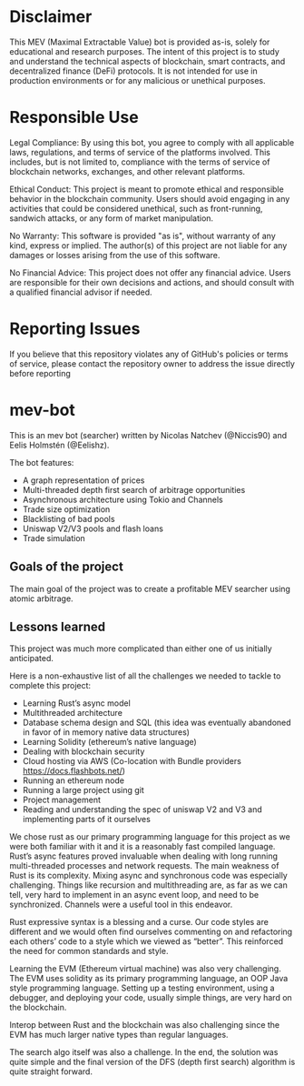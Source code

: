 
# Disclaimer
This MEV (Maximal Extractable Value) bot is provided as-is, solely for educational and research purposes. The intent of this project is to study and understand the technical aspects of blockchain, smart contracts, and decentralized finance (DeFi) protocols. It is not intended for use in production environments or for any malicious or unethical purposes.

# Responsible Use
Legal Compliance: By using this bot, you agree to comply with all applicable laws, regulations, and terms of service of the platforms involved. This includes, but is not limited to, compliance with the terms of service of blockchain networks, exchanges, and other relevant platforms.

Ethical Conduct: This project is meant to promote ethical and responsible behavior in the blockchain community. Users should avoid engaging in any activities that could be considered unethical, such as front-running, sandwich attacks, or any form of market manipulation.

No Warranty: This software is provided "as is", without warranty of any kind, express or implied. The author(s) of this project are not liable for any damages or losses arising from the use of this software.

No Financial Advice: This project does not offer any financial advice. Users are responsible for their own decisions and actions, and should consult with a qualified financial advisor if needed.

# Reporting Issues
If you believe that this repository violates any of GitHub's policies or terms of service, please contact the repository owner to address the issue directly before reporting



# mev-bot

This is an mev bot (searcher) written by Nicolas Natchev (@Niccis90) and Eelis Holmstén (@Eelishz).

The bot features:

   - A graph representation of prices
   - Multi-threaded depth first search of arbitrage opportunities
   - Asynchronous architecture using Tokio and Channels
   - Trade size optimization
   - Blacklisting of bad pools
   - Uniswap V2/V3 pools and flash loans
   - Trade simulation

## Goals of the project

The main goal of the project was to create a profitable MEV searcher using atomic arbitrage.

## Lessons learned

This project was much more complicated than either one of us initially anticipated.

Here is a non-exhaustive list of all the challenges we needed to tackle to complete this project:

   - Learning Rust’s async model
   - Multithreaded architecture
   - Database schema design and SQL (this idea was eventually abandoned in favor of in memory native data structures)
   - Learning Solidity (ethereum’s native language)
   - Dealing with blockchain security
   - Cloud hosting via AWS (Co-location with Bundle providers https://docs.flashbots.net/)
   - Running an ethereum node
   - Running a large project using git
   - Project management
   - Reading and understanding the spec of uniswap V2 and V3 and implementing parts of it ourselves

We chose rust as our primary programming language for this project as we were both familiar with it and it is a reasonably fast compiled language. Rust’s async features proved invaluable when dealing with long running multi-threaded processes and network requests. The main weakness of Rust is its complexity. Mixing async and synchronous code was especially challenging. Things like recursion and multithreading are, as far as we can tell, very hard to implement in an async event loop, and need to be synchronized. Channels were a useful tool in this endeavor.

Rust expressive syntax is a blessing and a curse. Our code styles are different and we would often find ourselves commenting on and refactoring each others’ code to a style which we viewed as “better”. This reinforced the need for common standards and style.

Learning the EVM (Ethereum virtual machine) was also very challenging. The EVM uses solidity as its primary programming language, an OOP Java style programming language. Setting up a testing environment, using a debugger, and deploying your code, usually simple things, are very hard on the blockchain.

Interop between Rust and the blockchain was also challenging since the EVM has much larger native types than regular languages.

The search algo itself was also a challenge. In the end, the solution was quite simple and the final version of the DFS (depth first search) algorithm is quite straight forward.

